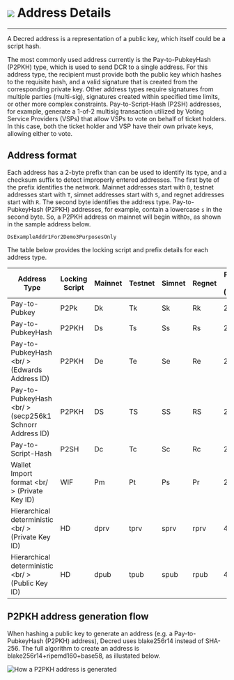 # <img class="dcr-icon" src="/img/dcr-icons/Transactions.svg" /> Address Details

---

A Decred address is a representation of a public key, which itself could be a script hash.

The most commonly used address currently is the Pay-to-PubkeyHash (P2PKH) type, which is used to send DCR to a single address.
For this address type, the recipient must provide both the public key which hashes to the requisite hash, and a valid signature that is created from the corresponding private key.
Other address types require signatures from multiple parties (multi-sig), signatures created within specified time limits, or other more complex constraints.
Pay-to-Script-Hash (P2SH) addresses, for example, generate a 1-of-2 multisig transaction utilized by Voting Service Providers (VSPs) that allow VSPs to vote on behalf of ticket holders.
In this case, both the ticket holder and VSP have their own private keys, allowing either to vote.

## Address format

Each address has a 2-byte prefix than can be used to identify its type, and a checksum suffix to detect improperly entered addresses.
The first byte of the prefix identifies the network.
Mainnet addresses start with `D`, testnet addresses start with `T`, simnet addresses start with `S`, and regnet addresses start with `R`.
The second byte identifies the address type.
Pay-to-PubkeyHash (P2PKH) addresses, for example, contain a lowercase `s` in the second byte.
So, a P2PKH address on mainnet will begin with`Ds`, as shown in the sample address below.  

```DsExampleAddr1For2Demo3PurposesOnly```

The table below provides the locking script and prefix details for each address type.

| Address Type                                            | Locking Script | Mainnet | Testnet | Simnet | Regnet | Prefix Size (byte)
| ---                                                     | ---            | ---     | ---     | ---    | ---    | ---
| Pay-to-Pubkey                                           | P2Pk           | Dk      | Tk      | Sk     | Rk     | 2
| Pay-to-PubkeyHash                                       | P2PKH          | Ds      | Ts      | Ss     | Rs     | 2
| Pay-to-PubkeyHash <br/ > (Edwards Address ID)           | P2PKH          | De      | Te      | Se     | Re     | 2
| Pay-to-PubkeyHash <br/ > (secp256k1 Schnorr Address ID) | P2PKH          | DS      | TS      | SS     | RS     | 2
| Pay-to-Script-Hash                                      | P2SH           | Dc      | Tc      | Sc     | Rc     | 2
| Wallet Import format <br/ > (Private Key ID)            | WIF            | Pm      | Pt      | Ps     | Pr     | 2
| Hierarchical deterministic <br/ >(Private Key ID)       | HD             | dprv    | tprv    | sprv   | rprv   | 4
| Hierarchical deterministic <br/ > (Public Key ID)       | HD             | dpub    | tpub    | spub   | rpub   | 4

## P2PKH address generation flow

When hashing a public key to generate an address (e.g. a Pay-to-PubkeyHash (P2PKH) address), Decred uses blake256r14 instead of SHA-256. The full algorithm to create an address is blake256r14+ripemd160+base58, as illustated below.

![How a P2PKH address is generated](/img/p2pkh_address_gen.png)
